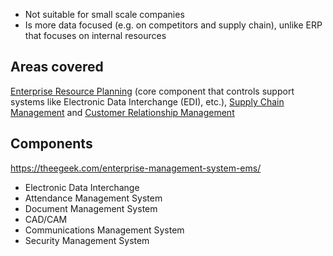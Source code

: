 - Not suitable for small scale companies
- Is more data focused (e.g. on competitors and supply chain), unlike ERP that focuses on internal resources

## Areas covered
[Enterprise Resource Planning](Enterprise%20Resource%20Planning.md) (core component that controls support systems like Electronic Data Interchange (EDI), etc.), [Supply Chain Management](Supply%20Chain%20Management.md) and [Customer Relationship Management](Customer%20Relationship%20Management.md)

## Components
https://theegeek.com/enterprise-management-system-ems/
- Electronic Data Interchange
- Attendance Management System
- Document Management System
- CAD/CAM
- Communications Management System
- Security Management System